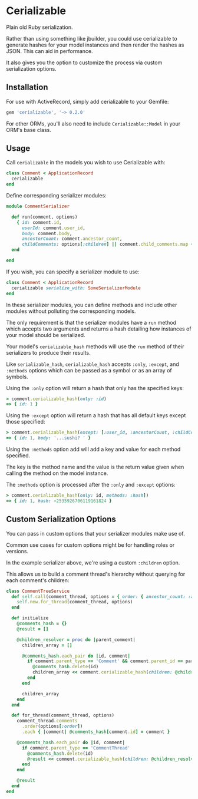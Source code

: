 # Cerializable

Plain old Ruby serialization.

Rather than using something like jbuilder, you could use cerializable to generate hashes for your model instances and then render the hashes as JSON. This can aid in performance.

It also gives you the option to customize the process via custom serialization options.

## Installation

For use with ActiveRecord, simply add cerializable to your Gemfile:

```ruby
gem 'cerializable', '~> 0.2.0'
```

For other ORMs, you'll also need to include `Cerializable::Model` in your ORM's base class.

## Usage

Call `cerializable` in the models you wish to use Cerializable with:

```ruby
class Comment < ApplicationRecord
  cerializable
end
```

Define corresponding serializer modules:

```ruby
module CommentSerializer

  def run(comment, options)
    { id: comment.id,
      userId: comment.user_id,
      body: comment.body,
      ancestorCount: comment.ancestor_count,
      childComments: options[:children] || comment.child_comments.map { |c| c.cerializable_hash }
  end

end
```

If you wish, you can specify a serializer module to use:

```ruby
class Comment < ApplicationRecord
  cerializable serialize_with: SomeSerializerModule
end
```

In these serializer modules, you can define methods and include other modules without polluting the corresponding models.

The only requirement is that the serializer modules have a `run` method which accepts two arguments and returns a hash detailing how instances of your model should be serialized.

Your model's `cerializable_hash` methods will use the `run` method of their serializers to produce their results.

Like `serializable_hash`, `cerializable_hash` accepts `:only`, `:except`, and `:methods` options which can be passed as a
symbol or as an array of symbols.

Using the `:only` option will return a hash that only has the specified keys:

```ruby
> comment.cerializable_hash(only: :id)
=> { id: 1 }
```

Using the `:except` option will return a hash that has all default keys except those specified:

```ruby
> comment.cerializable_hash(except: [:user_id, :ancestorCount, :childComments])
=> { id: 1, body: '...sushi? ' }
```

Using the `:methods` option add will add a key and value for each method specified.

The key is the method name and the value is the return value given when calling the method on the model instance.

The `:methods` option is processed after the `:only` and `:except` options:

```ruby
> comment.cerializable_hash(only: id, methods: :hash])
=> { id: 1, hash: -2535926706119161824 }
```

## Custom Serialization Options

You can pass in custom options that your serializer modules make use of.

Common use cases for custom options might be for handling roles or versions.

In the example serializer above, we're using a custom `:children` option.

This allows us to build a comment thread's hierarchy without querying for each comment's children:

```ruby
class CommentTreeService
  def self.call(comment_thread, options = { order: { ancestor_count: :asc, id: :desc } })
    self.new.for_thread(comment_thread, options)
  end

  def initialize
    @comments_hash = {}
    @result = []

    @children_resolver = proc do |parent_comment|
      children_array = []

      @comments_hash.each_pair do |id, comment|
        if comment.parent_type == 'Comment' && comment.parent_id == parent_comment.id
          @comments_hash.delete(id)
          children_array << comment.cerializable_hash(children: @children_resolver.call(comment))
        end
      end

      children_array
    end
  end

  def for_thread(comment_thread, options)
    comment_thread.comments
      .order(options[:order])
      .each { |comment| @comments_hash[comment.id] = comment }

    @comments_hash.each_pair do |id, comment|
      if comment.parent_type == 'CommentThread'
        @comments_hash.delete(id)
        @result << comment.cerializable_hash(children: @children_resolver.call(comment))
      end
    end

    @result
  end
end
```

